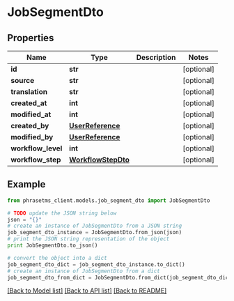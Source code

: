 # JobSegmentDto

## Properties

| Name               | Type                                      | Description | Notes      |
| ------------------ | ----------------------------------------- | ----------- | ---------- |
| **id**             | **str**                                   |             | [optional] |
| **source**         | **str**                                   |             | [optional] |
| **translation**    | **str**                                   |             | [optional] |
| **created_at**     | **int**                                   |             | [optional] |
| **modified_at**    | **int**                                   |             | [optional] |
| **created_by**     | [**UserReference**](UserReference.md)     |             | [optional] |
| **modified_by**    | [**UserReference**](UserReference.md)     |             | [optional] |
| **workflow_level** | **int**                                   |             | [optional] |
| **workflow_step**  | [**WorkflowStepDto**](WorkflowStepDto.md) |             | [optional] |

## Example

```python
from phrasetms_client.models.job_segment_dto import JobSegmentDto

# TODO update the JSON string below
json = "{}"
# create an instance of JobSegmentDto from a JSON string
job_segment_dto_instance = JobSegmentDto.from_json(json)
# print the JSON string representation of the object
print JobSegmentDto.to_json()

# convert the object into a dict
job_segment_dto_dict = job_segment_dto_instance.to_dict()
# create an instance of JobSegmentDto from a dict
job_segment_dto_from_dict = JobSegmentDto.from_dict(job_segment_dto_dict)
```

[[Back to Model list]](../README.md#documentation-for-models) [[Back to API list]](../README.md#documentation-for-api-endpoints) [[Back to README]](../README.md)
